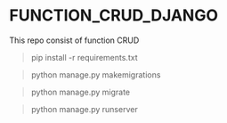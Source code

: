 # FUNCTION_CRUD_DJANGO
This repo consist of function CRUD 

>pip install -r requirements.txt

>python manage.py makemigrations

>python manage.py migrate

>python manage.py runserver
